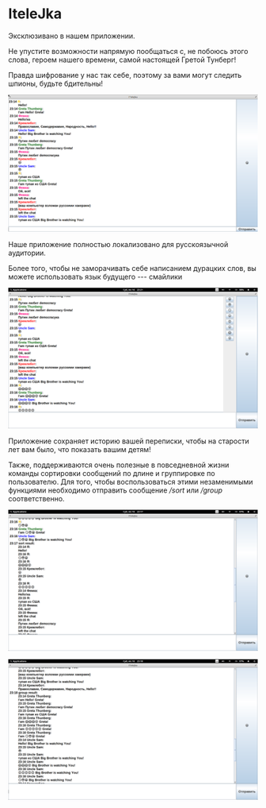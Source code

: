 # IteleJka
Эксклюзивано в нашем приложении.

Не упустите возможности напрямую пообщаться с, не побоюсь этого слова, героем нашего времени, самой настоящей Гретой Тунберг!  

Правда шифрование у нас так себе, поэтому за вами могут следить шпионы, будьте бдительны!

![Грету унизили](Screenshots/1.png)

Наше приложение полностью локализовано для русскоязычной аудитории. 

Более того, чтобы не заморачивать себе написанием дурацких слов, вы можете использовать язык будущего --- смайлики

![Язык будущего](Screenshots/2.png)

Приложение сохраняет историю вашей переписки, чтобы на старости лет вам было, что показать вашим детям!

Также, поддерживаются очень полезные в повседневной жизни команды сортировки сообщений по длине и группировке по пользователю. Для того, чтобы воспользоваться этими незаменимыми функциями необходимо отправить сообщение */sort* или */group* соответственно.

![Сортировка](Screenshots/3.png)

![Группировка](Screenshots/4.png)
